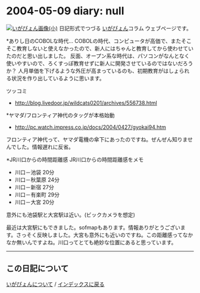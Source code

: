 2004-05-09 diary: null
=====================================================================================================
[![いがぴょん画像(小)](https://igapyon.github.io/diary/images/iga200306s.jpg "いがぴょん")](https://igapyon.github.io/diary/memo/memoigapyon.html) 日記形式でつづる [いがぴょん](https://igapyon.github.io/diary/memo/memoigapyon.html)コラム ウェブページです。

*ありし日のCOBOLな時代…
COBOLの時代、コンピュータが高価で、またそこそこ教育しないと使えなかったので、新人にはちゃんと教育してから使わせていたのだと思い出しました。
反面、オープン系な時代は、パソコンがなんとなく使いやすいので、ろくすっぽ教育せずに新人に開発させているのではないだろうか？
人月単価を下げるような外圧が高まっているのも、初期教育がはしょられる状況を作り出しているように思います。

ツッコミ

* http://blog.livedoor.jp/wildcats0201/archives/556738.html


*ヤマダ/フロンティア神代のタッグが本格始動

* http://pc.watch.impress.co.jp/docs/2004/0427/gyokai94.htm

フロンティア神代って、ヤマダ電機の傘下にあったのですね。ぜんぜん知りませんでした。情報遅れに反省。


*JR川口からの時間距離感
JR川口からの時間距離感をメモ

* 川口－池袋 20分
* 川口－秋葉原 24分
* 川口－新宿 27分
* 川口－有楽町 29分
* 川口－大宮 20分

意外にも池袋駅と大宮駅は近い。(ビックカメラを想定)

最近は大宮駅にもできました。sofmapもあります。情報ありがとうございます。さっそく反映しました。大宮も意外にも近いのですね。この距離感ってなかなか無いんですよね。川口ってとても絶妙な位置にあると思っています。


----------------------------------------------------------------------------------------------------

## この日記について
[いがぴょんについて](http://www.igapyon.jp/igapyon/diary/memo/memoigapyon.html) / [インデックスに戻る](https://igapyon.github.io/diary/idxall.html)
